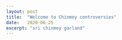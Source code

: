 ```yaml
---
layout: post
title:  "Welcome to Chinmoy controversies"
date:   2020-06-25
excerpt: "sri chinmoy garland"
---
```

